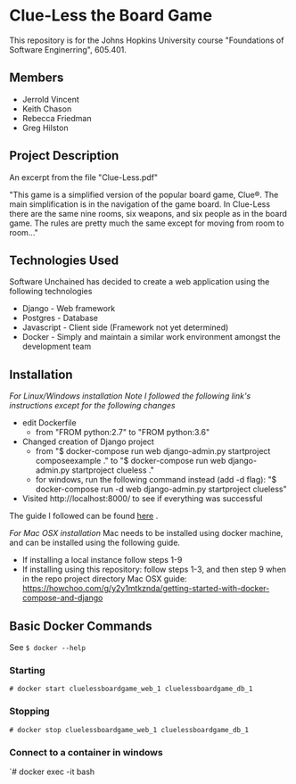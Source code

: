 # Clue-Less the Board Game

This repository is for the Johns Hopkins University course "Foundations of Software Enginerring", 605.401.

## Members
* Jerrold Vincent
* Keith Chason
* Rebecca Friedman
* Greg Hilston

## Project Description

An excerpt from the file "Clue-Less.pdf"

"This game is a simplified version of the popular board game, Clue®. The main simplification is
in the navigation of the game board. In Clue-Less there are the same nine rooms, six weapons,
and six people as in the board game. The rules are pretty much the same except for moving from room to room..."

## Technologies Used

Software Unchained has decided to create a web application using the following technologies

* Django - Web framework
* Postgres - Database
* Javascript - Client side (Framework not yet determined)
* Docker - Simply and maintain a similar work environment amongst the development team

## Installation

*For Linux/Windows installation*
*Note I followed the following link's instructions except for the following changes*
* edit Dockerfile
  * from "FROM python:2.7" to "FROM python:3.6"
* Changed creation of Django project
  * from "$ docker-compose run web django-admin.py startproject composeexample ." to "$ docker-compose run web django-admin.py startproject clueless ."
  * for windows, run the following command instead (add -d flag): "$ docker-compose run -d web django-admin.py startproject clueless"
* Visited http://localhost:8000/ to see if everything was successful

The guide I followed can be found [here](https://docs.docker.com/compose/django/) .

*For Mac OSX installation*
Mac needs to be installed using docker machine, and can be installed using the following guide.
* If installing a local instance follow steps 1-9
* If installing  using this repository: follow steps 1-3,  and then step 9 when in the repo project directory
Mac OSX guide: https://howchoo.com/g/y2y1mtkznda/getting-started-with-docker-compose-and-django

## Basic Docker Commands

See `$ docker --help`

### Starting
`# docker start cluelessboardgame_web_1 cluelessboardgame_db_1`

### Stopping
`# docker stop cluelessboardgame_web_1 cluelessboardgame_db_1`

### Connect to a container in windows
`# docker exec -it <containerIdOrName> bash
